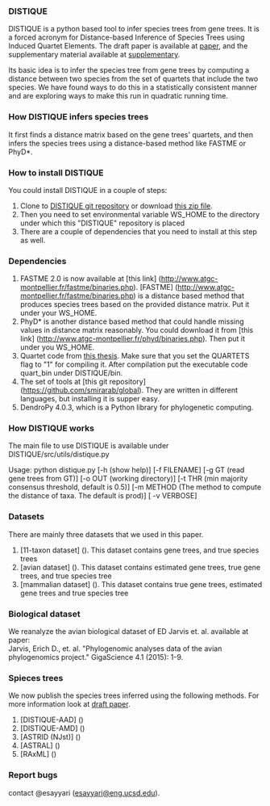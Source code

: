 ### DISTIQUE
DISTIQUE is a python based tool to infer species trees from gene trees. It is a forced acronym for Distance-based Inference of Species Trees using Induced Quartet Elements. The draft paper is available at [paper](), and the supplementary material available at [supplementary]().


Its basic idea is to infer the species tree from gene trees by computing a distance between two species from the set of quartets that include the two species. We have found ways to do this in a statistically consistent manner and are exploring ways to make this run in quadratic running time.   

### How DISTIQUE infers species trees
It first finds a distance matrix based on the gene trees' quartets, and then infers the species trees using a distance-based method like FASTME or PhyD*.

### How to install DISTIQUE
You could install DISTIQUE in a couple of steps:  
1. Clone to [DISTIQUE git repository](https://github.com/esayyari/DISTIQUE) or download  [this zip file]().   
2. Then you need to set environmental variable WS_HOME to the directory under which this "DISTIQUE" repository is placed 
3. There are a couple of dependencies that you need to install at this step as well. 

### Dependencies
1. FASTME 2.0 is now available at [this link] (http://www.atgc-montpellier.fr/fastme/binaries.php). [FASTME] (http://www.atgc-montpellier.fr/fastme/binaries.php) is a distance based method that produces species trees based on the provided distance matrix. Put it under your WS_HOME. 
2. PhyD* is another distance based method that could handle missing values in distance matrix reasonably. You could download it from [this link] (http://www.atgc-montpellier.fr/phyd/binaries.php). Then put it under you WS_HOME.  
3. Quartet code from [this thesis](http://jensjohansen.com/thesis/). Make sure that you set the QUARTETS flag to "1" for compiling it. After compilation put the executable code quart_bin under DISTIQUE/bin.   
4. The set of tools at [this git repository] (https://github.com/smirarab/global). They are written in different languages, but installing it is supper easy.  
5. DendroPy 4.0.3, which is a Python library for phylogenetic computing.

### How DISTIQUE works
The main file to use DISTIQUE is available under DISTIQUE/src/utils/distique.py  

Usage: python distique.py \[-h (show help)\] \[-f FILENAME\] \[-g GT (read gene trees from GT)\] \[-o OUT (working directory)\] \[-t THR (min majority consensus threshold, default is 0.5)\] \[-m METHOD (The method to compute the distance of taxa. The default is prod)\] \[ -v VERBOSE\]  

### Datasets
There are mainly three datasets that we used in this paper.  
1. [11-taxon dataset] (). This dataset contains gene trees, and true species trees  
2. [avian dataset] (). This dataset contains estimated gene trees, true gene trees, and true species tree  
3. [mammalian dataset] (). This dataset contains true gene trees, estimated gene trees and true species tree  

### Biological dataset
We reanalyze the avian biological dataset of ED Jarvis et. al. available at paper:  
Jarvis, Erich D., et. al. "Phylogenomic analyses data of the avian phylogenomics project." GigaScience 4.1 (2015): 1-9.

### Spieces trees
We now publish the species trees inferred using the following methods. For more information look at [draft paper]().  
1. [DISTIQUE-AAD] ()  
2. [DISTIQUE-AMD] ()  
2. [ASTRID (NJst)] ()  
3. [ASTRAL] ()  
4. [RAxML] ()  

### Report bugs
contact @esayyari (esayyari@eng.ucsd.edu).



